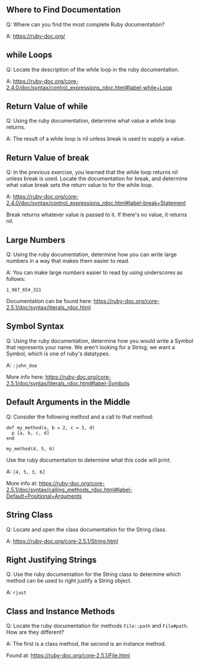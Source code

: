 ## Where to Find Documentation
Q: Where can you find the most complete Ruby documentation?

A: https://ruby-doc.org/

## while Loops
Q: Locate the description of the while loop in the ruby documentation.

A: https://ruby-doc.org/core-2.4.0/doc/syntax/control_expressions_rdoc.html#label-while+Loop

## Return Value of while
Q: Using the ruby documentation, determine what value a while loop returns.

A: The result of a while loop is nil unless break is used to supply a value.

## Return Value of break
Q: In the previous exercise, you learned that the while loop returns nil unless break is used. Locate the documentation for break, and determine what value break sets the return value to for the while loop.

A: https://ruby-doc.org/core-2.4.0/doc/syntax/control_expressions_rdoc.html#label-break+Statement

Break returns whatever value is passed to it. If there's no value, it returns nil.

## Large Numbers
Q: Using the ruby documentation, determine how you can write large numbers in a way that makes them easier to read.

A: You can make large numbers easier to read by using underscores as follows:

```
1_987_654_321
```

Documentation can be found here: https://ruby-doc.org/core-2.5.1/doc/syntax/literals_rdoc.html

## Symbol Syntax
Q: Using the ruby documentation, determine how you would write a Symbol that represents your name. We aren't looking for a String; we want a Symbol, which is one of ruby's datatypes.

A: `:john_doe`

More info here: https://ruby-doc.org/core-2.5.1/doc/syntax/literals_rdoc.html#label-Symbols

## Default Arguments in the Middle
Q: Consider the following method and a call to that method:
```
def my_method(a, b = 2, c = 3, d)
  p [a, b, c, d]
end

my_method(4, 5, 6)
```
Use the ruby documentation to determine what this code will print.

A: `[4, 5, 3, 6]`

More info at: https://ruby-doc.org/core-2.5.1/doc/syntax/calling_methods_rdoc.html#label-Default+Positional+Arguments

## String Class
Q: Locate and open the class documentation for the String class.

A: https://ruby-doc.org/core-2.5.1/String.html

## Right Justifying Strings
Q: Use the ruby documentation for the String class to determine which method can be used to right justify a String object.

A: `rjust`

## Class and Instance Methods
Q: Locate the ruby documentation for methods `File::path` and `File#path`. How are they different?

A: The first is a class method, the second is an instance method.

Found at: https://ruby-doc.org/core-2.5.1/File.html